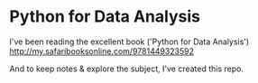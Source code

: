 Python for Data Analysis
=============

I've been reading the excellent book ('Python for Data Analysis') http://my.safaribooksonline.com/9781449323592

And to keep notes & explore the subject, I've created this repo.
